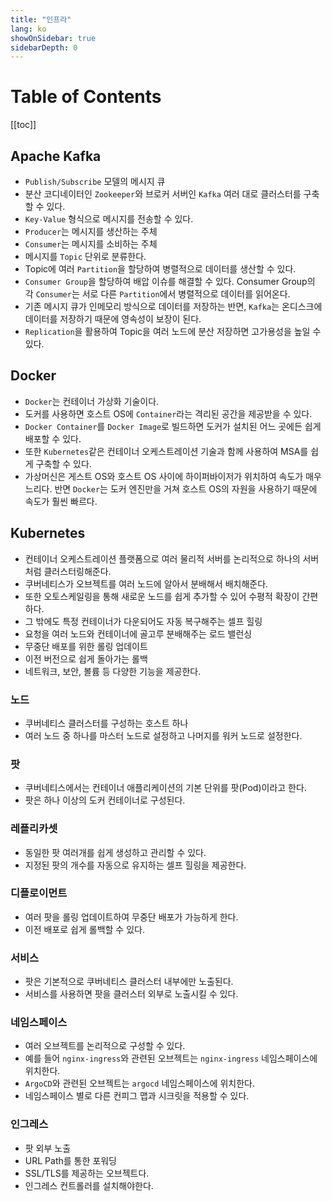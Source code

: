 ```yaml
---
title: "인프라"
lang: ko
showOnSidebar: true
sidebarDepth: 0
---
```


# Table of Contents
[[toc]]

## Apache Kafka
- `Publish/Subscribe` 모델의 메시지 큐
- 분산 코디네이터인 `Zookeeper`와 브로커 서버인 `Kafka` 여러 대로 클러스터를 구축할 수 있다.
- `Key-Value` 형식으로 메시지를 전송할 수 있다.
- `Producer`는 메시지를 생산하는 주체
- `Consumer`는 메시지를 소비하는 주체
- 메시지를 `Topic` 단위로 분류한다.
- Topic에 여러 `Partition`을 할당하여 병렬적으로 데이터를 생산할 수 있다.
- `Consumer Group`을 할당하여 배압 이슈를 해결할 수 있다. Consumer Group의 각 `Consumer`는 서로 다른 `Partition`에서 병렬적으로 데이터를 읽어온다.
- 기존 메시지 큐가 인메모리 방식으로 데이터를 저장하는 반면, `Kafka`는 온디스크에 데이터를 저장하기 때문에 영속성이 보장이 된다.
- `Replication`을 활용하여 Topic을 여러 노드에 분산 저장하면 고가용성을 높일 수 있다.

## Docker
- `Docker`는 컨테이너 가상화 기술이다.
- 도커를 사용하면 호스트 OS에 `Container`라는 격리된 공간을 제공받을 수 있다.
- `Docker Container`를 `Docker Image`로 빌드하면 도커가 설치된 어느 곳에든 쉽게 배포할 수 있다.
- 또한 `Kubernetes`같은 컨테이너 오케스트레이션 기술과 함께 사용하여 MSA를 쉽게 구축할 수 있다.
- 가상머신은 게스트 OS와 호스트 OS 사이에 하이퍼바이저가 위치하여 속도가 매우 느리다. 반면 `Docker`는 도커 엔진만을 거쳐 호스트 OS의 자원을 사용하기 때문에 속도가 훨씬 빠르다.

## Kubernetes
- 컨테이너 오케스트레이션 플랫폼으로 여러 물리적 서버를 논리적으로 하나의 서버처럼 클러스터링해준다.
- 쿠버네티스가 오브젝트를 여러 노드에 알아서 분배해서 배치해준다.
- 또한 오토스케일링을 통해 새로운 노드를 쉽게 추가할 수 있어 수평적 확장이 간편하다.
- 그 밖에도 특정 컨테이너가 다운되어도 자동 복구해주는 셀프 힐링
- 요청을 여러 노드와 컨테이너에 골고루 분배해주는 로드 밸런싱
- 무중단 배포를 위한 롤링 업데이트
- 이전 버전으로 쉽게 돌아가는 롤백
- 네트워크, 보안, 볼륨 등 다양한 기능을 제공한다.

### 노드
- 쿠버네티스 클러스터를 구성하는 호스트 하나
- 여러 노드 중 하나를 마스터 노드로 설정하고 나머지를 워커 노드로 설정한다.

### 팟
- 쿠버네티스에서는 컨테이너 애플리케이션의 기본 단위를 팟(Pod)이라고 한다.
- 팟은 하나 이상의 도커 컨테이너로 구성된다.

### 레플리카셋
- 동일한 팟 여러개를 쉽게 생성하고 관리할 수 있다.
- 지정된 팟의 개수를 자동으로 유지하는 셀프 힐링을 제공한다.

### 디플로이먼트
- 여러 팟을 롤링 업데이트하여 무중단 배포가 가능하게 한다.
- 이전 배포로 쉽게 롤백할 수 있다.

### 서비스
- 팟은 기본적으로 쿠버네티스 클러스터 내부에만 노출된다.
- 서비스를 사용하면 팟을 클러스터 외부로 노출시킬 수 있다.

### 네임스페이스
- 여러 오브젝트를 논리적으로 구성할 수 있다.
- 예를 들어 `nginx-ingress`와 관련된 오브젝트는 `nginx-ingress` 네임스페이스에 위치한다.
- `ArgoCD`와 관련된 오브젝트는 `argocd` 네임스페이스에 위치한다.
- 네임스페이스 별로 다른 컨피그 맵과 시크릿을 적용할 수 있다.

### 인그레스
- 팟 외부 노출
- URL Path를 통한 포워딩
- SSL/TLS를 제공하는 오브젝트다.
- 인그레스 컨트롤러를 설치해야한다.